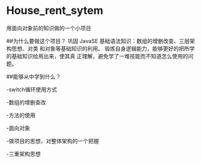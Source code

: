 # House_rent_sytem
用面向对象前的知识做的一个小项目

##为什么要做这个项目？
巩固 JavaSE 基础语法知识：数组的增删改查、三层架构思想、对类
和对象等基础知识的利用。
锻炼自身逻辑能力，能够更好的把所学的基础知识给用出来，使其真
正理解，避免学了一堆技能而不知道怎么使用的问题。

##能够从中学到什么？

-switch循环使用方式

-数组的增删查改

-方法的使用

-面向对象

-做项目的思想，对整体架构的一个把握

-三重架构思想
